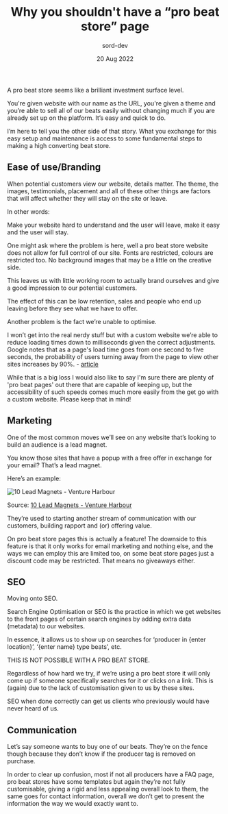 ﻿---
title: "Why you shouldn't have a “pro beat store” page"
author: 'sord-dev'
date: '20 Aug 2022'
excerpt: "A pro beat store seems like a brilliant investment surface level, but there are a lot of things that can catch people out and make them lose some real money."
TOP: 'Music Production'
thumbnail: '/post-images/beatstars-logo.png'
thumbnailSource: 'beatstars.com'
---

A pro beat store seems like a brilliant investment surface level.

You're given website with our name as the URL, you're given a theme and you’re able to sell all of our beats easily without changing much if you are already set up on the platform. It’s easy and quick to do.

I’m here to tell you the other side of that story. What you exchange for this easy setup and maintenance is access to some fundamental steps to making a high converting beat store.

## Ease of use/Branding

When potential customers view our website, details matter. The theme, the images, testimonials, placement and all of these other things are factors that will affect whether they will stay on the site or leave.

In other words:

Make your website hard to understand and the user will leave, make it easy and the user will stay.

One might ask where the problem is here, well a pro beat store website does not allow for full control of our site. Fonts are restricted, colours are restricted too. No background images that may be a little on the creative side.

This leaves us with little working room to actually brand ourselves and give a good impression to our potential customers.

The effect of this can be low retention, sales and people who end up leaving before they see what we have to offer.

Another problem is the fact we’re unable to optimise.

I won’t get into the real nerdy stuff but with a custom website we’re able to reduce loading times down to milliseconds given the correct adjustments. Google notes that as a page's load time goes from one second to five seconds, the probability of users turning away from the page to view other sites increases by 90%. - [article](https://www.zdnet.com/article/reduce-page-load-times-on-your-website-to-retain-users/)

While that is a big loss I would also like to say I'm sure there are plenty of 'pro beat pages' out there that are capable of keeping up, but the accessibility of such speeds comes much more easily from the get go with a custom website. Please keep that in mind!

## Marketing

One of the most common moves we’ll see on any website that’s looking to build an audience is a lead magnet.

You know those sites that have a popup with a free offer in exchange for your email? That’s a lead magnet.

Here’s an example:

![10 Lead Magnets - Venture Harbour](/post-images/beatstarspropage-lead-magnet.png)

Source: [10 Lead Magnets - Venture Harbour](https://www.ventureharbour.com/10-lead-magnets/)

They’re used to starting another stream of communication with our customers, building rapport and (or) offering value.

On pro beat store pages this is actually a feature! The downside to this feature is that it only works for email marketing and nothing else, and the ways we can employ this are limited too, on some beat store pages just a discount code may be restricted. That means no giveaways either.


## SEO
Moving onto SEO.

Search Engine Optimisation or SEO is the practice in which we get websites to the front pages of certain search engines by adding extra data (metadata) to our websites.

In essence, it allows us to show up on searches for ‘producer in {enter location}’, ‘{enter name} type beats’, etc.

THIS IS NOT POSSIBLE WITH A PRO BEAT STORE.

Regardless of how hard we try, if we’re using a pro beat store it will only come up if someone specifically searches for it or clicks on a link. This is (again) due to the lack of customisation given to us by these sites.

SEO when done correctly can get us clients who previously would have never heard of us.

## Communication

Let’s say someone wants to buy one of our beats. They’re on the fence though because they don’t know if the producer tag is removed on purchase.

In order to clear up confusion, most if not all producers have a FAQ page, pro beat stores have some templates but again they’re not fully customisable, giving a rigid and less appealing overall look to them, the same goes for contact information, overall we don’t get to present the information the way we would exactly want to.
